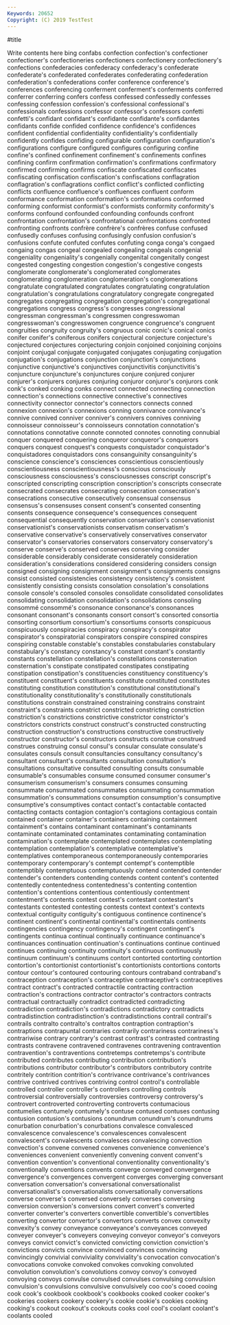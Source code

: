 ```yaml
---
Keywords: 20652
Copyright: (C) 2019 TestTest
---
```


#title

Write contents here
bing confabs confection confection's confectioner confectioner's confectioneries confectioners
confectionery confectionery's confections confederacies confederacy confederacy's confederate confederate's confederated confederates
confederating confederation confederation's confederations confer conference conference's conferences conferencing conferment
conferment's conferments conferred conferrer conferring confers confess confessed confessedly confesses
confessing confession confession's confessional confessional's confessionals confessions confessor confessor's confessors
confetti confetti's confidant confidant's confidante confidante's confidantes confidants confide confided
confidence confidence's confidences confident confidential confidentiality confidentiality's confidentially confidently confides
confiding configurable configuration configuration's configurations configure configured configures configuring confine
confine's confined confinement confinement's confinements confines confining confirm confirmation confirmation's
confirmations confirmatory confirmed confirming confirms confiscate confiscated confiscates confiscating confiscation
confiscation's confiscations conflagration conflagration's conflagrations conflict conflict's conflicted conflicting conflicts
confluence confluence's confluences confluent conform conformance conformation conformation's conformations conformed
conforming conformist conformist's conformists conformity conformity's conforms confound confounded confounding
confounds confront confrontation confrontation's confrontational confrontations confronted confronting confronts confrère
confrère's confrères confuse confused confusedly confuses confusing confusingly confusion confusion's
confusions confute confuted confutes confuting conga conga's congaed congaing congas
congeal congealed congealing congeals congenial congeniality congeniality's congenially congenital congenitally
congest congested congesting congestion congestion's congestive congests conglomerate conglomerate's conglomerated
conglomerates conglomerating conglomeration conglomeration's conglomerations congratulate congratulated congratulates congratulating congratulation
congratulation's congratulations congratulatory congregate congregated congregates congregating congregation congregation's congregational
congregations congress congress's congresses congressional congressman congressman's congressmen congresswoman congresswoman's
congresswomen congruence congruence's congruent congruities congruity congruity's congruous conic conic's
conical conics conifer conifer's coniferous conifers conjectural conjecture conjecture's conjectured
conjectures conjecturing conjoin conjoined conjoining conjoins conjoint conjugal conjugate conjugated
conjugates conjugating conjugation conjugation's conjugations conjunction conjunction's conjunctions conjunctive conjunctive's
conjunctives conjunctivitis conjunctivitis's conjuncture conjuncture's conjunctures conjure conjured conjurer conjurer's
conjurers conjures conjuring conjuror conjuror's conjurors conk conk's conked conking
conks connect connected connecting connection connection's connections connective connective's connectives
connectivity connector connector's connectors connects conned connexion connexion's connexions conning
connivance connivance's connive connived conniver conniver's connivers connives conniving connoisseur
connoisseur's connoisseurs connotation connotation's connotations connotative connote connoted connotes connoting
connubial conquer conquered conquering conqueror conqueror's conquerors conquers conquest conquest's
conquests conquistador conquistador's conquistadores conquistadors cons consanguinity consanguinity's conscience conscience's
consciences conscientious conscientiously conscientiousness conscientiousness's conscious consciously consciousness consciousness's consciousnesses
conscript conscript's conscripted conscripting conscription conscription's conscripts consecrate consecrated consecrates
consecrating consecration consecration's consecrations consecutive consecutively consensual consensus consensus's consensuses
consent consent's consented consenting consents consequence consequence's consequences consequent consequential
consequently conservation conservation's conservationist conservationist's conservationists conservatism conservatism's conservative conservative's
conservatively conservatives conservator conservator's conservatories conservators conservatory conservatory's conserve conserve's
conserved conserves conserving consider considerable considerably considerate considerately consideration consideration's
considerations considered considering considers consign consigned consigning consignment consignment's consignments
consigns consist consisted consistencies consistency consistency's consistent consistently consisting consists
consolation consolation's consolations console console's consoled consoles consolidate consolidated consolidates
consolidating consolidation consolidation's consolidations consoling consommé consommé's consonance consonance's consonances
consonant consonant's consonants consort consort's consorted consortia consorting consortium consortium's
consortiums consorts conspicuous conspicuously conspiracies conspiracy conspiracy's conspirator conspirator's conspiratorial
conspirators conspire conspired conspires conspiring constable constable's constables constabularies constabulary
constabulary's constancy constancy's constant constant's constantly constants constellation constellation's constellations
consternation consternation's constipate constipated constipates constipating constipation constipation's constituencies constituency
constituency's constituent constituent's constituents constitute constituted constitutes constituting constitution constitution's
constitutional constitutional's constitutionality constitutionality's constitutionally constitutionals constitutions constrain constrained constraining
constrains constraint constraint's constraints constrict constricted constricting constriction constriction's constrictions
constrictive constrictor constrictor's constrictors constricts construct construct's constructed constructing construction
construction's constructions constructive constructively constructor constructor's constructors constructs construe construed
construes construing consul consul's consular consulate consulate's consulates consuls consult
consultancies consultancy consultancy's consultant consultant's consultants consultation consultation's consultations consultative
consulted consulting consults consumable consumable's consumables consume consumed consumer consumer's
consumerism consumerism's consumers consumes consuming consummate consummated consummates consummating consummation
consummation's consummations consumption consumption's consumptive consumptive's consumptives contact contact's contactable
contacted contacting contacts contagion contagion's contagions contagious contain contained container
container's containers containing containment containment's contains contaminant contaminant's contaminants contaminate
contaminated contaminates contaminating contamination contamination's contemplate contemplated contemplates contemplating contemplation
contemplation's contemplative contemplative's contemplatives contemporaneous contemporaneously contemporaries contemporary contemporary's contempt
contempt's contemptible contemptibly contemptuous contemptuously contend contended contender contender's contenders
contending contends content content's contented contentedly contentedness contentedness's contenting contention
contention's contentions contentious contentiously contentment contentment's contents contest contest's contestant
contestant's contestants contested contesting contests context context's contexts contextual contiguity
contiguity's contiguous continence continence's continent continent's continental continental's continentals continents
contingencies contingency contingency's contingent contingent's contingents continua continual continually continuance
continuance's continuances continuation continuation's continuations continue continued continues continuing continuity
continuity's continuous continuously continuum continuum's continuums contort contorted contorting contortion
contortion's contortionist contortionist's contortionists contortions contorts contour contour's contoured contouring
contours contraband contraband's contraception contraception's contraceptive contraceptive's contraceptives contract contract's
contracted contractile contracting contraction contraction's contractions contractor contractor's contractors contracts
contractual contractually contradict contradicted contradicting contradiction contradiction's contradictions contradictory contradicts
contradistinction contradistinction's contradistinctions contrail contrail's contrails contralto contralto's contraltos contraption
contraption's contraptions contrapuntal contraries contrarily contrariness contrariness's contrariwise contrary contrary's
contrast contrast's contrasted contrasting contrasts contravene contravened contravenes contravening contravention
contravention's contraventions contretemps contretemps's contribute contributed contributes contributing contribution contribution's
contributions contributor contributor's contributors contributory contrite contritely contrition contrition's contrivance
contrivance's contrivances contrive contrived contrives contriving control control's controllable controlled
controller controller's controllers controlling controls controversial controversially controversies controversy controversy's
controvert controverted controverting controverts contumacious contumelies contumely contumely's contuse contused
contuses contusing contusion contusion's contusions conundrum conundrum's conundrums conurbation conurbation's
conurbations convalesce convalesced convalescence convalescence's convalescences convalescent convalescent's convalescents convalesces
convalescing convection convection's convene convened convenes convenience convenience's conveniences convenient
conveniently convening convent convent's convention convention's conventional conventionality conventionality's conventionally
conventions convents converge converged convergence convergence's convergences convergent converges converging
conversant conversation conversation's conversational conversationalist conversationalist's conversationalists conversationally conversations converse
converse's conversed conversely converses conversing conversion conversion's conversions convert convert's
converted converter converter's converters convertible convertible's convertibles converting convertor convertor's
convertors converts convex convexity convexity's convey conveyance conveyance's conveyances conveyed
conveyer conveyer's conveyers conveying conveyor conveyor's conveyors conveys convict convict's
convicted convicting conviction conviction's convictions convicts convince convinced convinces convincing
convincingly convivial conviviality conviviality's convocation convocation's convocations convoke convoked convokes
convoking convoluted convolution convolution's convolutions convoy convoy's convoyed convoying convoys
convulse convulsed convulses convulsing convulsion convulsion's convulsions convulsive convulsively coo
coo's cooed cooing cook cook's cookbook cookbook's cookbooks cooked cooker
cooker's cookeries cookers cookery cookery's cookie cookie's cookies cooking cooking's
cookout cookout's cookouts cooks cool cool's coolant coolant's coolants cooled
